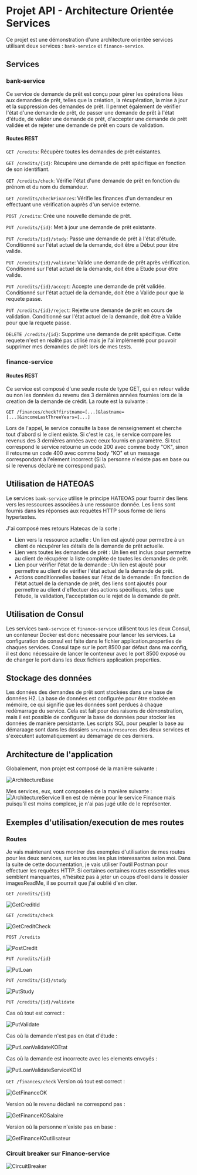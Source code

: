 # Projet API - Architecture Orientée Services

Ce projet est une démonstration d'une architecture orientée services utilisant deux services : `bank-service` et `finance-service`.

## Services
### bank-service
Ce service de demande de prêt est conçu pour gérer les opérations liées aux demandes de prêt, telles que la création, la récupération, la mise à jour et la suppression des demandes de prêt. Il permet également de vérifier l'état d'une demande de prêt, de passer une demande de prêt à l'état d'étude, de valider une demande de prêt, d'accepter une demande de prêt validée et de rejeter une demande de prêt en cours de validation.

#### Routes REST
`GET /credits`: Récupère toutes les demandes de prêt existantes.

`GET /credits/{id}`: Récupère une demande de prêt spécifique en fonction de son identifiant.

`GET /credits/check`: Vérifie l'état d'une demande de prêt en fonction du prénom et du nom du demandeur.

`GET /credits/checkFinances`: Vérifie les finances d'un demandeur en effectuant une vérification auprès d'un service externe.

`POST /credits`: Crée une nouvelle demande de prêt.

`PUT /credits/{id}`: Met à jour une demande de prêt existante.

`PUT /credits/{id}/study`: Passe une demande de prêt à l'état d'étude. Conditionné sur l'état actuel de la demande, doit être a Début pour être valide.

`PUT /credits/{id}/validate`: Valide une demande de prêt après vérification. Conditionné sur l'état actuel de la demande, doit être a Etude pour être valide.

`PUT /credits/{id}/accept`: Accepte une demande de prêt validée. Conditionné sur l'état actuel de la demande, doit être a Valide pour que la requete passe.

`PUT /credits/{id}/reject`: Rejette une demande de prêt en cours de validation. Conditionné sur l'état actuel de la demande, doit être a Valide pour que la requete passe.

`DELETE /credits/{id}`: Supprime une demande de prêt spécifique. Cette requete n'est en réalité pas utilisé mais je l'ai implémenté pour pouvoir supprimer mes demandes de prêt lors de mes tests.

### finance-service
#### Routes REST
Ce service est composé d'une seule route de type GET, qui en retour valide ou non les données du revenu des 3 dernières années fournies lors de la creation de la demande de crédit.
La route est la suivante : 

`GET /finances/check?firstname=[...]&lastname=[...]&incomeLastThreeYears=[...]`

Lors de l'appel, le service consulte la base de renseignement et cherche tout d'abord si le client existe. Si c'est le cas, le service compare les revenus des 3 dernières années avec ceux fournis en paramètre. Si tout correspond le service retourne un code 200 avec comme body "OK", sinon il retourne un code 400 avec comme body "KO" et un message correspondant à l'element incorrect (Si la personne n'existe pas en base ou si le revenus déclaré ne correspond pas).

## Utilisation de HATEOAS
Le services `bank-service` utilise le principe HATEOAS pour fournir des liens vers les ressources associées à une ressource donnée. Les liens sont fournis dans les réponses aux requêtes HTTP sous forme de liens hypertextes.

J'ai composé mes retours Hateoas de la sorte :
- Lien vers la ressource actuelle : Un lien est ajouté pour permettre à un client de récupérer les détails de la demande de prêt actuelle.
- Lien vers toutes les demandes de prêt : Un lien est inclus pour permettre au client de récupérer la liste complète de toutes les demandes de prêt.
- Lien pour vérifier l'état de la demande : Un lien est ajouté pour permettre au client de vérifier l'état actuel de la demande de prêt.
- Actions conditionnelles basées sur l'état de la demande : En fonction de l'état actuel de la demande de prêt, des liens sont ajoutés pour permettre au client d'effectuer des actions spécifiques, telles que l'étude, la validation, l'acceptation ou le rejet de la demande de prêt.

## Utilisation de Consul
Les services `bank-service` et `finance-service` utilisent tous les deux Consul, un conteneur Docker est donc nécessaire pour lancer les services.
La configuration de consul est faite dans le fichier application.properties de chaques services.
Consul tape sur le port 8500 par défaut dans ma config, il est donc nécessaire de lancer le conteneur avec le port 8500 exposé ou de changer le port dans les deux fichiers application.properties. 

## Stockage des données
Les données des demandes de prêt sont stockées dans une base de données H2. La base de données est configurée pour être stockée en mémoire, ce qui signifie que les données sont perdues à chaque redémarrage du service. Cela est fait pour des raisons de démonstration, mais il est possible de configurer la base de données pour stocker les données de manière persistante. Les scripts SQL pour peupler la base au démaraage sont dans les dossiers `src/main/resources` des deux services et s'executent automatiquement au démarrage de ces derniers.

## Architecture de l'application
Globalement, mon projet est composé de la manière suivante :

![ArchitectureBase](./imagesReadMe/ArchitectureBase.png)

Mes services, eux, sont composées de la manière suivante :
![ArchitectureService](./imagesReadMe/ArchitectureBankEtendue.png)
Il en est de même pour le service Finance mais puisqu'il est moins complexe, je n'ai pas jugé utile de le représenter.

## Exemples d'utilisation/execution de mes routes
### Routes
Je vais maintenant vous montrer des exemples d'utilisation de mes routes pour les deux services, sur les routes les plus interessantes selon moi.
Dans la suite de cette documentation, je vais utiliser l'outil Postman pour effectuer les requêtes HTTP.
Si certaines certaines routes essentielles vous semblent manquantes, n'hésitez pas à jeter un coups d'oeil dans le dossier imagesReadMe, il se pourrait que j'ai oublié d'en citer.

`GET /credits/{id}`

![GetCreditId](./imagesReadMe/GetCreditId.png)

`GET /credits/check`

![GetCreditCheck](./imagesReadMe/GetCreditCheck.png)

`POST /credits`

![PostCredit](./imagesReadMe/PostCredit.png)

`PUT /credits/{id}`

![PutLoan](./imagesReadMe/PutLoan.png)

`PUT /credits/{id}/study`

![PutStudy](./imagesReadMe/PutLoanStudy.png)

`PUT /credits/{id}/validate`

Cas où tout est correct :

![PutValidate](./imagesReadMe/PutLoanValidate.png)

Cas où la demande n'est pas en état d'étude :

![PutLoanValidateKOEtat](./imagesReadMe/PutLoanValidateServiceKO.png)

Cas où la demande est incorrecte avec les elements envoyés :

![PutLoanValidateServiceKOId](./imagesReadMe/PutLoanValidateKOClient.png)

`GET /finances/check`
Version où tout est correct :

![GetFinanceOK](./imagesReadMe/GetFinanceOK.png)

Version où le revenu déclaré ne correspond pas :

![GetFinanceKOSalaire](./imagesReadMe/GetFinanceKOSalaire.png)

Version où la personne n'existe pas en base :

![GetFinanceKOutilisateur](./imagesReadMe/GetFinanceKOutilisateur.png)

### Circuit breaker sur Finance-service
![CircuitBreaker](./imagesReadMe/PutLoanValidateServiceKO.png)
